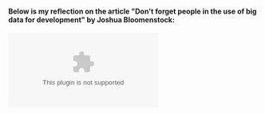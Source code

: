 #### Below is my reflection on the article "Don't forget people in the use of big data for development" by Joshua Bloomenstock:

![](Reflection1.docx)
